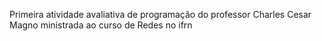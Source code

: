 Primeira atividade avaliativa de programação do professor Charles Cesar Magno ministrada ao curso de Redes no ifrn 
